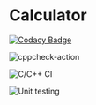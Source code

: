 # Calculator

[![Codacy Badge](https://api.codacy.com/project/badge/Grade/96edf1bb4e8c48e89c1971409065fa0c)](https://app.codacy.com/manual/Vinay2630/Calculator?utm_source=github.com&utm_medium=referral&utm_content=Vinay2630/Calculator&utm_campaign=Badge_Grade_Dashboard)

![cppcheck-action](https://github.com/Vinay2630/Calculator/workflows/cppcheck-action/badge.svg)

![C/C++ CI](https://github.com/Vinay2630/Calculator/workflows/C/C++%20CI/badge.svg)

![Unit testing](https://github.com/Vinay2630/Calculator/workflows/Unit%20testing/badge.svg)


